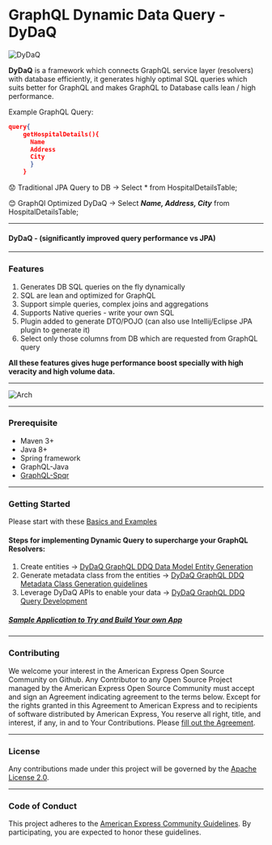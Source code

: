 
# GraphQL Dynamic Data Query - DyDaQ

![DyDaQ](images/dydaq.png) 

 **DyDaQ** is a framework which connects GraphQL service layer (resolvers) with database efficiently, it generates highly optimal SQL queries which suits better for GraphQL and makes GraphQL to Database calls lean / high performance. 

Example GraphQL Query:
```json
query{ 
    getHospitalDetails(){
      Name
      Address
      City
      }
    }
``` 
:worried: Traditional JPA Query to DB -> Select * from HospitalDetailsTable;

:blush:   GraphQl Optimized DyDaQ     -> Select _**Name, Address, City**_ from HospitalDetailsTable;

***

#### **DyDaQ -** (**significantly improved query performance vs JPA**)

***

### Features
1. Generates DB SQL queries on the fly dynamically
2. SQL are lean and optimized for GraphQL
3. Support simple queries, complex joins and aggregations
4. Supports Native queries - write your own SQL 
5. Plugin added to generate DTO/POJO (can also use Intellij/Eclipse JPA plugin to generate it)
6. Select only those columns from DB which are requested from GraphQL query

**All these features gives huge performance boost specially with high veracity and high volume data.** 

***
![Arch](images/GQLDiagram.png)

***

### Prerequisite
- Maven 3+
- Java 8+
- Spring framework
- GraphQL-Java
- [GraphQL-Spqr](https://github.com/leangen/graphql-spqr)

***

### Getting Started
Please start with these [Basics and Examples](tutorial/1-0-DyDaQBasics.md) 


#### Steps for implementing Dynamic Query to supercharge your GraphQL Resolvers:

1. Create entities -> [DyDaQ GraphQL DDQ Data Model Entity Generation](tutorial/1-1-ModelEntityGeneration.md) 
2. Generate metadata class from the entities -> [DyDaQ GraphQL DDQ Metadata Class Generation guidelines](tutorial/1-2-MetaClassGeneration.md)
3. Leverage DyDaQ APIs to enable your data -> [DyDaQ GraphQL DDQ Query Development](tutorial/1-3-QueryDevelopment.md)   

##### [Sample Application to Try and Build Your own App](graphql-ddq-example/README.md)     
***

### Contributing
We welcome your interest in the American Express Open Source Community on Github. Any Contributor to
any Open Source Project managed by the American Express Open Source Community must accept and sign
an Agreement indicating agreement to the terms below. Except for the rights granted in this 
Agreement to American Express and to recipients of software distributed by American Express, You
reserve all right, title, and interest, if any, in and to Your Contributions. Please
[fill out the Agreement](https://cla-assistant.io/americanexpress/dydaq).

***

### License
Any contributions made under this project will be governed by the
[Apache License 2.0](./LICENSE.txt).

***

### Code of Conduct
This project adheres to the [American Express Community Guidelines](./CODE_OF_CONDUCT.md). 
By participating, you are expected to honor these guidelines.
     
